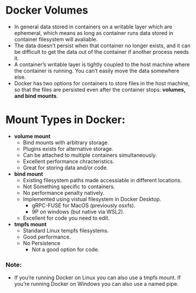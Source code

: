 # Docker Volumes
- In general data stored in containers on a writable layer which are ephemeral, which means as long as container runs data stored in container filesystem will avaliable.
- The data doesn’t persist when that container no longer exists, and it can be difficult to get the data out of the container if another process needs it.
- A container’s writable layer is tightly coupled to the host machine where the container is running. You can’t easily move the data somewhere else.
- Docker has two options for containers to store files in the host machine, so that the files are persisted even after the container stops: **volumes, and bind mounts**.

# Mount Types in Docker:
- **volume mount**
  - Bind mounts with arbitrary storage.
  - Plugins exists for alternative storage.
  - Can be attached to multiple containers simultaneously.
  - Excellent performance chracteristics.
  - Great for storing data and/or code.
- **bind mount**
  - Existing filesystem paths made accessiable in different locations.
  - Not Something specific to containers.
  - No performance penalty natively.
  - Implemented using vistual filesystem in Docker Desktop.
    - gRPC-FUSE for MacOS (previously osxfs).
    - 9P on windows (but native via WSL2).
  - Excellent for code you need to edit.
- **tmpfs mount**
  - Standard Linux tempfs filesystems.
  - Good performance.
  - No Persistence
    - Not a good option for code.

### Note:
- If you’re running Docker on Linux you can also use a tmpfs mount. If you’re running Docker on Windows you can also use a named pipe.